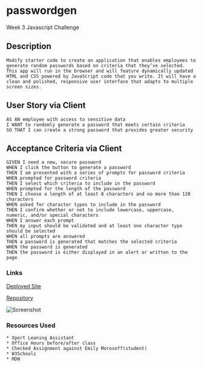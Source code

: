 # passwordgen
Week 3 Javascript Challenge

## Description

```
Modify starter code to create an application that enables employees to generate random passwords based on criteria that they’ve selected. This app will run in the browser and will feature dynamically updated HTML and CSS powered by JavaScript code that you write. It will have a clean and polished, responsive user interface that adapts to multiple screen sizes.
```

## User Story via Client

```
AS AN employee with access to sensitive data
I WANT to randomly generate a password that meets certain criteria
SO THAT I can create a strong password that provides greater security
```

## Acceptance Criteria via Client

```
GIVEN I need a new, secure password
WHEN I click the button to generate a password
THEN I am presented with a series of prompts for password criteria
WHEN prompted for password criteria
THEN I select which criteria to include in the password
WHEN prompted for the length of the password
THEN I choose a length of at least 8 characters and no more than 128 characters
WHEN asked for character types to include in the password
THEN I confirm whether or not to include lowercase, uppercase, numeric, and/or special characters
WHEN I answer each prompt
THEN my input should be validated and at least one character type should be selected
WHEN all prompts are answered
THEN a password is generated that matches the selected criteria
WHEN the password is generated
THEN the password is either displayed in an alert or written to the page
```


### Links


[Deployed Site](https://catxcoding.github.io/passwordgen)

[Repository](https://github.com/catxcoding/passwordgen)

![Screenshot](assets/images/screenshot.png)



### Resources Used

```
* Xpert Leaning Assistant
* Office Hours before/after class
* Checked Assignment against Emily Morosoff(student)
* W3Schools
* MDN
```